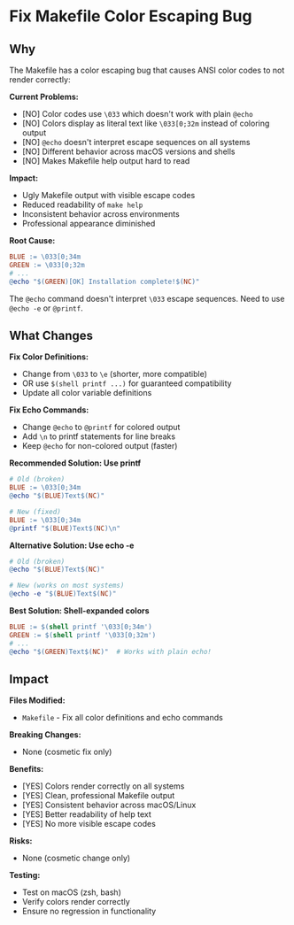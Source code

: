 # Fix Makefile Color Escaping Bug

## Why

The Makefile has a color escaping bug that causes ANSI color codes to not render correctly:

**Current Problems:**
- [NO] Color codes use `\033` which doesn't work with plain `@echo`
- [NO] Colors display as literal text like `\033[0;32m` instead of coloring output
- [NO] `@echo` doesn't interpret escape sequences on all systems
- [NO] Different behavior across macOS versions and shells
- [NO] Makes Makefile help output hard to read

**Impact:**
- Ugly Makefile output with visible escape codes
- Reduced readability of `make help`
- Inconsistent behavior across environments
- Professional appearance diminished

**Root Cause:**
```makefile
BLUE := \033[0;34m
GREEN := \033[0;32m
# ...
@echo "$(GREEN)[OK] Installation complete!$(NC)"
```

The `@echo` command doesn't interpret `\033` escape sequences. Need to use `@echo -e` or `@printf`.

## What Changes

**Fix Color Definitions:**
- Change from `\033` to `\e` (shorter, more compatible)
- OR use `$(shell printf ...)` for guaranteed compatibility
- Update all color variable definitions

**Fix Echo Commands:**
- Change `@echo` to `@printf` for colored output
- Add `\n` to printf statements for line breaks
- Keep `@echo` for non-colored output (faster)

**Recommended Solution: Use printf**
```makefile
# Old (broken)
BLUE := \033[0;34m
@echo "$(BLUE)Text$(NC)"

# New (fixed)
BLUE := \033[0;34m
@printf "$(BLUE)Text$(NC)\n"
```

**Alternative Solution: Use echo -e**
```makefile
# Old (broken)
@echo "$(BLUE)Text$(NC)"

# New (works on most systems)
@echo -e "$(BLUE)Text$(NC)"
```

**Best Solution: Shell-expanded colors**
```makefile
BLUE := $(shell printf '\033[0;34m')
GREEN := $(shell printf '\033[0;32m')
# ...
@echo "$(GREEN)Text$(NC)"  # Works with plain echo!
```

## Impact

**Files Modified:**
- `Makefile` - Fix all color definitions and echo commands

**Breaking Changes:**
- None (cosmetic fix only)

**Benefits:**
- [YES] Colors render correctly on all systems
- [YES] Clean, professional Makefile output
- [YES] Consistent behavior across macOS/Linux
- [YES] Better readability of help text
- [YES] No more visible escape codes

**Risks:**
- None (cosmetic change only)

**Testing:**
- Test on macOS (zsh, bash)
- Verify colors render correctly
- Ensure no regression in functionality
